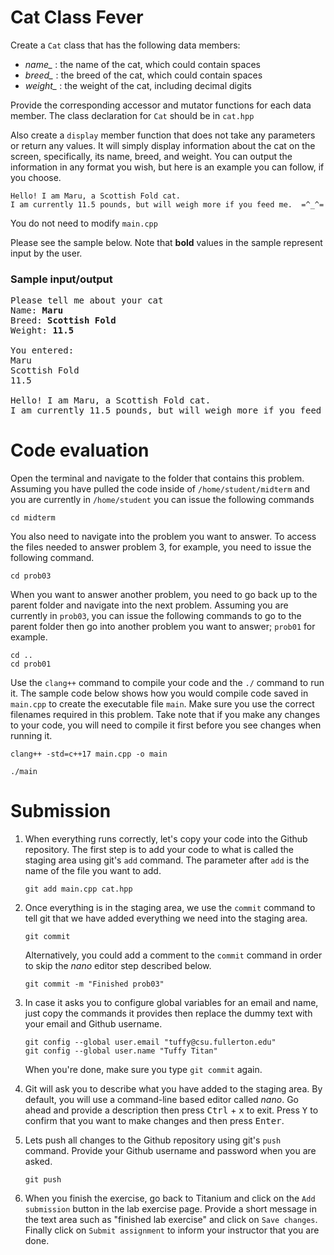 # Cat Class Fever
Create a `Cat` class that has the following data members:
- *name_* : the name of the cat, which could contain spaces
- *breed_* : the breed of the cat, which could contain spaces
- *weight_* : the weight of the cat, including decimal digits

Provide the corresponding accessor and mutator functions for each data member. The class declaration for `Cat` should be in `cat.hpp`

Also create a `display` member function that does not take any parameters or return any values. It will simply display information about the cat on the screen, specifically, its name, breed, and weight. You can output the information in any format you wish, but here is an example you can follow, if you choose.
```
Hello! I am Maru, a Scottish Fold cat.
I am currently 11.5 pounds, but will weigh more if you feed me.  =^_^=
```

You do not need to modify `main.cpp`

Please see the sample below. Note that <b>bold</b> values in the sample represent input by the user.

### Sample input/output

<pre>
Please tell me about your cat
Name: <b>Maru</b>
Breed: <b>Scottish Fold</b>
Weight: <b>11.5</b>

You entered:
Maru
Scottish Fold
11.5

Hello! I am Maru, a Scottish Fold cat.
I am currently 11.5 pounds, but will weigh more if you feed me.  =^_^=
</pre>

# Code evaluation
Open the terminal and navigate to the folder that contains this problem. Assuming you have pulled the code inside of `/home/student/midterm` and you are currently in `/home/student` you can issue the following commands

```
cd midterm
```

You also need to navigate into the problem you want to answer. To access the files needed to answer problem 3, for example, you need to issue the following command.

```
cd prob03
```

When you want to answer another problem, you need to go back up to the parent folder and navigate into the next problem. Assuming you are currently in `prob03`, you can issue the following commands to go to the parent folder then go into another problem you want to answer; `prob01` for example.

```
cd ..
cd prob01
```

Use the `clang++` command to compile your code and the `./` command to run it. The sample code below shows how you would compile code saved in `main.cpp` to create the executable file `main`. Make sure you use the correct filenames required in this problem.  Take note that if you make any changes to your code, you will need to compile it first before you see changes when running it.

```
clang++ -std=c++17 main.cpp -o main

./main
```

# Submission
1. When everything runs correctly, let's copy your code into the Github repository. The first step is to add your code to what is called the staging area using git's `add` command. The parameter after `add` is the name of the file you want to add. 

    ```
    git add main.cpp cat.hpp
    ```
1. Once everything is in the staging area, we use the `commit` command to tell git that we have added everything we need into the staging area.

    ```
    git commit
    ```
    Alternatively, you could add a comment to the `commit` command in order to skip the *nano* editor step described below.

    ```
    git commit -m "Finished prob03"
    ```
1. In case it asks you  to configure global variables for an email and name, just copy the commands it provides then replace the dummy text with your email and Github username.

    ```
    git config --global user.email "tuffy@csu.fullerton.edu"
    git config --global user.name "Tuffy Titan"
    ```
    When you're done, make sure you type `git commit` again.    
1. Git will ask you to describe what you have added to the staging area. By default, you will use a command-line based editor called *nano*. Go ahead and provide a description then press <kbd>Ctrl</kbd> + <kbd>x</kbd> to exit. Press <kbd>Y</kbd> to confirm that you want to make changes and then press <kbd>Enter</kbd>.
1. Lets push all changes to the Github repository using git's `push` command. Provide your Github username and password when you are asked.

    ```
    git push
    ```
1. When you finish the exercise, go back to Titanium and click on the `Add submission` button in the lab exercise page. Provide a short message in the text area such as "finished lab exercise" and click on `Save changes`. Finally click on `Submit assignment` to inform your instructor that you are done.

